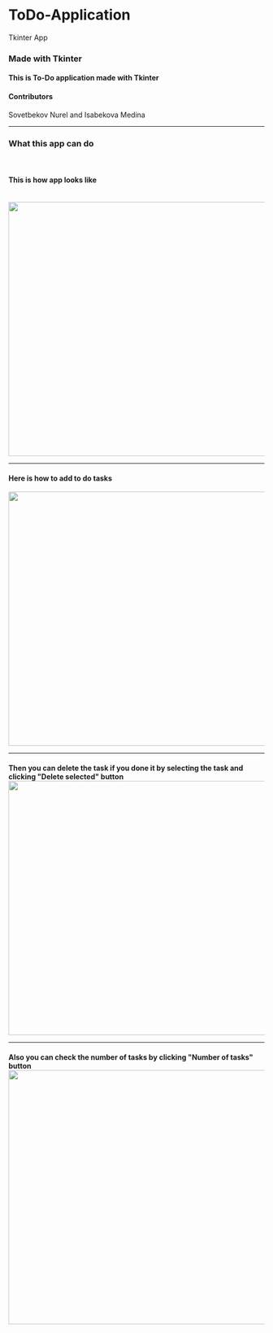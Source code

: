 # ToDo-Application
Tkinter App

<h3>Made with Tkinter</h3>
<h4>This is To-Do application made with Tkinter</h4>
<h4>Contributors</h4>
<p>Sovetbekov Nurel and Isabekova Medina</p>

<hr>

<h3>What this app can do</h3>
<br>
<h4>This is how app looks like</h4>
<br>
<img src="https://user-images.githubusercontent.com/62104475/102716312-52eb9380-4305-11eb-9649-fb0ed0ab6454.jpg" width="800" height="500">
<hr>
<h4>Here is how to add to do tasks</h4>
<b4>
<img src="https://user-images.githubusercontent.com/62104475/102716358-9940f280-4305-11eb-9bdf-6c0dd85bb3aa.jpg" width="800" height="500">
<hr>
<h4>Then you can delete the task if you done it by selecting the task and clicking "Delete selected" button
<br>
<img src="https://user-images.githubusercontent.com/62104475/102716365-a362f100-4305-11eb-8beb-dc1846f029ef.jpg" width="800" height="500">
<hr>
<h4>Also you can check the number of tasks by clicking "Number of tasks" button
<br>
<img src="https://user-images.githubusercontent.com/62104475/102716374-b7a6ee00-4305-11eb-9e61-f35e8948e256.jpg" width="800" height="500">
